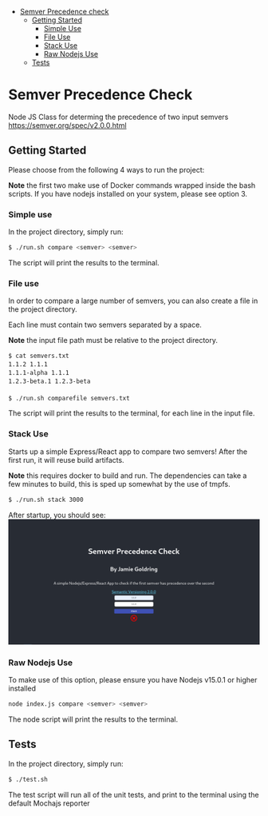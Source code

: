 - [Semver Precedence check](#semver-precedence-check)
  * [Getting Started](#getting-started)
    + [Simple Use](#simple-use)
    + [File Use](#file-use)
    + [Stack Use](#stack-use)
    + [Raw Nodejs Use](#raw-nodejs-use)
  * [Tests](#tests)

# Semver Precedence Check

Node JS Class for determing the precedence of two input semvers <https://semver.org/spec/v2.0.0.html>

## Getting Started

Please choose from the following 4 ways to run the project:

**Note** the first two make use of Docker commands wrapped inside the bash scripts. If you have nodejs installed on your system, please see option 3.

### Simple use

In the project directory, simply run:

```bash
$ ./run.sh compare <semver> <semver>
```

The script will print the results to the terminal.

### File use

In order to compare a large number of semvers, you can also create a file in the project directory.

Each line must contain two semvers separated by a space.

**Note** the input file path must be relative to the project directory.

```bash
$ cat semvers.txt
1.1.2 1.1.1
1.1.1-alpha 1.1.1
1.2.3-beta.1 1.2.3-beta

$ ./run.sh comparefile semvers.txt
```

The script will print the results to the terminal, for each line in the input file.

### Stack Use

Starts up a simple Express/React app to compare two semvers! After the first run, it will reuse build artifacts.

**Note** this requires docker to build and run. The dependencies can take a few minutes to build, this is sped up somewhat by the use of tmpfs.

```bash
$ ./run.sh stack 3000
```

After startup, you should see:
![Stack screenshot](https://github.com/jgoldring/semver/blob/master/app.png "Stack Screenshot")

### Raw Nodejs Use

To make use of this option, please ensure you have Nodejs v15.0.1 or higher installed

```bash
node index.js compare <semver> <semver>
```

The node script will print the results to the terminal.

## Tests

In the project directory, simply run:

```bash
$ ./test.sh
```

The test script will run all of the unit tests, and print to the terminal using the default Mochajs reporter